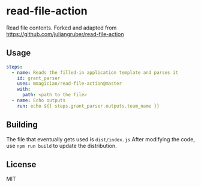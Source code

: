 # read-file-action

Read file contents. Forked and adapted from https://github.com/juliangruber/read-file-action

## Usage

```yaml
steps:
  - name: Reads the filled-in application template and parses it
    id: grant_parser
    uses: mmagician/read-file-action@master
    with:
      path: <path to the file>
  - name: Echo outputs
    run: echo ${{ steps.grant_parser.outputs.team_name }}
```

## Building

The file that eventually gets used is `dist/index.js`
After modifying the code, use `npm run build` to update the distribution.

## License

MIT
